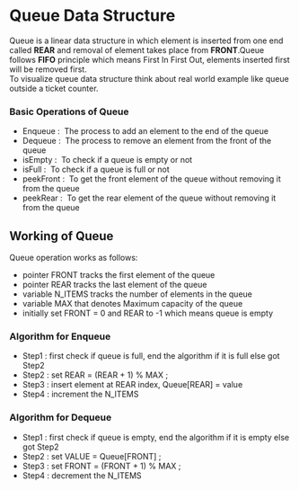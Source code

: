 # Queue Data Structure
Queue is a linear data structure in which element is inserted from one end called **REAR** and removal
of element takes place from **FRONT**.Queue follows **FIFO** principle which means First In First Out,
elements inserted first will be removed first.<br/>
To visualize queue data structure think about real world example like queue outside a ticket counter.

### Basic Operations of Queue
* Enqueue&nbsp;:&nbsp; The process to add an element to the end of the queue
* Dequeue&nbsp;:&nbsp; The process to remove an element from the front of the queue
* isEmpty&nbsp;:&nbsp; To check if a queue is empty or not
* isFull&nbsp;:&nbsp; To check if a queue is full or not
* peekFront&nbsp;:&nbsp; To get the front element of the queue without removing it from the queue
* peekRear&nbsp;:&nbsp; To get the rear element of the queue without removing it from the queue

## Working of Queue
Queue operation works as follows:
* pointer FRONT tracks the first element of the queue
* pointer REAR tracks the last element of the queue
* variable N_ITEMS tracks the number of elements in the queue
* variable MAX that denotes Maximum capacity of the queue  
* initially set FRONT = 0 and REAR to -1 which means queue is empty

### Algorithm for Enqueue
* Step1 : first check if queue is full, end the algorithm if it is full else got Step2
* Step2 : set REAR = (REAR + 1) % MAX ; 
* Step3 : insert element at REAR index, Queue[REAR] = value
* Step4 : increment the N_ITEMS

### Algorithm for Dequeue
* Step1 : first check if queue is empty, end the algorithm if it is empty else got Step2
* Step2 : set VALUE = Queue[FRONT] ;
* Step3 : set FRONT = (FRONT + 1) % MAX ;
* Step4 : decrement the N_ITEMS



